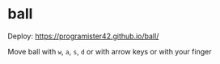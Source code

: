 # ball

Deploy: https://programister42.github.io/ball/

Move ball with `w`, `a`, `s`, `d` or with arrow keys or with your finger
